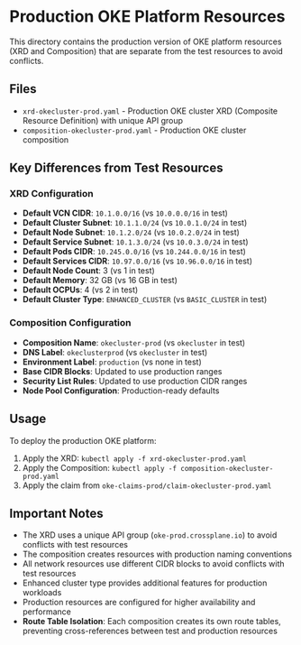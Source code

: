 # Production OKE Platform Resources

This directory contains the production version of OKE platform resources (XRD and Composition) that are separate from the test resources to avoid conflicts.

## Files

- `xrd-okecluster-prod.yaml` - Production OKE cluster XRD (Composite Resource Definition) with unique API group
- `composition-okecluster-prod.yaml` - Production OKE cluster composition

## Key Differences from Test Resources

### XRD Configuration
- **Default VCN CIDR**: `10.1.0.0/16` (vs `10.0.0.0/16` in test)
- **Default Cluster Subnet**: `10.1.1.0/24` (vs `10.0.1.0/24` in test)
- **Default Node Subnet**: `10.1.2.0/24` (vs `10.0.2.0/24` in test)
- **Default Service Subnet**: `10.1.3.0/24` (vs `10.0.3.0/24` in test)
- **Default Pods CIDR**: `10.245.0.0/16` (vs `10.244.0.0/16` in test)
- **Default Services CIDR**: `10.97.0.0/16` (vs `10.96.0.0/16` in test)
- **Default Node Count**: 3 (vs 1 in test)
- **Default Memory**: 32 GB (vs 16 GB in test)
- **Default OCPUs**: 4 (vs 2 in test)
- **Default Cluster Type**: `ENHANCED_CLUSTER` (vs `BASIC_CLUSTER` in test)

### Composition Configuration
- **Composition Name**: `okecluster-prod` (vs `okecluster` in test)
- **DNS Label**: `okeclusterprod` (vs `okecluster` in test)
- **Environment Label**: `production` (vs none in test)
- **Base CIDR Blocks**: Updated to use production ranges
- **Security List Rules**: Updated to use production CIDR ranges
- **Node Pool Configuration**: Production-ready defaults

## Usage

To deploy the production OKE platform:

1. Apply the XRD: `kubectl apply -f xrd-okecluster-prod.yaml`
2. Apply the Composition: `kubectl apply -f composition-okecluster-prod.yaml`
3. Apply the claim from `oke-claims-prod/claim-okecluster-prod.yaml`

## Important Notes

- The XRD uses a unique API group (`oke-prod.crossplane.io`) to avoid conflicts with test resources
- The composition creates resources with production naming conventions
- All network resources use different CIDR blocks to avoid conflicts with test resources
- Enhanced cluster type provides additional features for production workloads
- Production resources are configured for higher availability and performance
- **Route Table Isolation**: Each composition creates its own route tables, preventing cross-references between test and production resources 